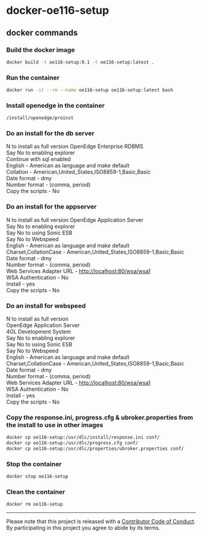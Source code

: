 # docker-oe116-setup

## docker commands

### Build the docker image

```bash
docker build -t oe116-setup:0.1 -t oe116-setup:latest .
```

### Run the container

```bash
docker run -it --rm --name oe116-setup oe116-setup:latest bash
```

### Install openedge in the container

```bash
/install/openedge/proinst
```

### Do an install for the db server

N to install as full version
OpenEdge Enterprise RDBMS  
Say No to enabling explorer  
Continue with sql enabled  
English - American as language and make default  
Collation - American,United_States,ISO8859-1,Basic,Basic  
Date format - dmy  
Number format - (comma, period)  
Copy the scripts - No  

### Do an install for the appserver

N to install as full version
OpenEdge Application Server  
Say No to enabling explorer  
Say No to using Sonic ESB  
Say No to Webspeed  
English - American as language and make default  
Charset,CollationCase - American,United_States,ISO8859-1,Basic,Basic  
Date format - dmy  
Number format - (comma, period)  
Web Services Adapter URL - <http://localhost:80/wsa/wsa1>  
WSA Authentication - No  
Install - yes  
Copy the scripts - No  

### Do an install for webspeed

N to install as full version  
OpenEdge Application Server  
4GL Development System  
Say No to enabling explorer  
Say No to using Sonic ESB  
Say No to Webspeed  
English - American as language and make default  
Charset,CollationCase - American,United_States,ISO8859-1,Basic,Basic  
Date format - dmy  
Number format - (comma, period)  
Web Services Adapter URL - <http://localhost:80/wsa/wsa1>  
WSA Authentication - No  
Install - yes  
Copy the scripts - No  

### Copy the response.ini, progress.cfg & ubroker.properties from the install to use in other images

```bash
docker cp oe116-setup:/usr/dlc/install/response.ini conf/
docker cp oe116-setup:/usr/dlc/progress.cfg conf/
docker cp oe116-setup:/usr/dlc/properties/ubroker.properties conf/
```

### Stop the container

```bash
docker stop oe116-setup
```

### Clean the container

```bash
docker rm oe116-setup
```

- - -

Please note that this project is released with a [Contributor Code of Conduct](code-of-conduct.md). By participating in this project you agree to abide by its terms.

